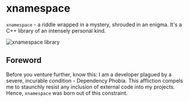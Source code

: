 # xnamespace

`xnamespace` - a riddle wrapped in a mystery, shrouded in an enigma. It's a C++ library of an intensely personal kind.

![xnamespace library](https://media3.giphy.com/media/fmkYSBlJt3XjNF6p9c/giphy.gif?cid=790b76114b127944552c39bdcb9b1eb2593312bb4b0c2d65&rid=giphy.gif&ct=g)

## Foreword

Before you venture further, know this: I am a developer plagued by a severe, incurable condition - Dependency Phobia. This affliction compels me to staunchly resist any inclusion of external code into my projects. Hence, `xnamespace` was born out of this constraint.
